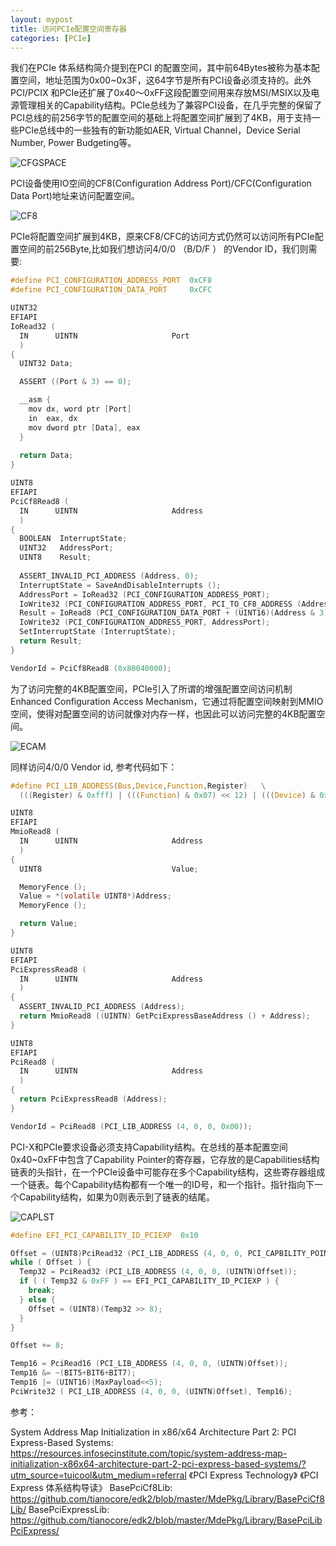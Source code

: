 ```yaml
---
layout: mypost
title: 访问PCIe配置空间寄存器
categories: [PCIe]
---
```


我们在PCIe 体系结构简介提到在PCI 的配置空间，其中前64Bytes被称为基本配置空间，地址范围为0x00~0x3F，这64字节是所有PCI设备必须支持的。此外PCI/PCIX 和PCIe还扩展了0x40～0xFF这段配置空间用来存放MSI/MSIX以及电源管理相关的Capability结构。PCIe总线为了兼容PCI设备，在几乎完整的保留了PCI总线的前256字节的配置空间的基础上将配置空间扩展到了4KB，用于支持一些PCIe总线中的一些独有的新功能如AER, Virtual Channel，Device Serial Number, Power Budgeting等。

![CFGSPACE](CFGSPACE.png)

PCI设备使用IO空间的CF8(Configuration Address Port)/CFC(Configuration Data Port)地址来访问配置空间。

![CF8](CF8.png)

PCIe将配置空间扩展到4KB，原来CF8/CFC的访问方式仍然可以访问所有PCIe配置空间的前256Byte,比如我们想访问4/0/0 （B/D/F ） 的Vendor ID，我们则需要:

```c
#define PCI_CONFIGURATION_ADDRESS_PORT  0xCF8
#define PCI_CONFIGURATION_DATA_PORT     0xCFC

UINT32
EFIAPI
IoRead32 (
  IN      UINTN                     Port
  )
{
  UINT32 Data;

  ASSERT ((Port & 3) == 0);

  __asm {
    mov dx, word ptr [Port]
    in  eax, dx
    mov dword ptr [Data], eax
  }
  
  return Data;
}

UINT8
EFIAPI
PciCf8Read8 (
  IN      UINTN                     Address
  )
{
  BOOLEAN  InterruptState;
  UINT32   AddressPort;
  UINT8    Result;
  
  ASSERT_INVALID_PCI_ADDRESS (Address, 0);
  InterruptState = SaveAndDisableInterrupts ();
  AddressPort = IoRead32 (PCI_CONFIGURATION_ADDRESS_PORT);
  IoWrite32 (PCI_CONFIGURATION_ADDRESS_PORT, PCI_TO_CF8_ADDRESS (Address));
  Result = IoRead8 (PCI_CONFIGURATION_DATA_PORT + (UINT16)(Address & 3));
  IoWrite32 (PCI_CONFIGURATION_ADDRESS_PORT, AddressPort);
  SetInterruptState (InterruptState);
  return Result;
}

VendorId = PciCf8Read8 (0x80040000);
```
为了访问完整的4KB配置空间，PCIe引入了所谓的增强配置空间访问机制Enhanced Configuration Access Mechanism，它通过将配置空间映射到MMIO空间，使得对配置空间的访问就像对内存一样，也因此可以访问完整的4KB配置空间。

![ECAM](ECAM.png)

同样访问4/0/0 Vendor id, 参考代码如下：

```c
#define PCI_LIB_ADDRESS(Bus,Device,Function,Register)   \
  (((Register) & 0xfff) | (((Function) & 0x07) << 12) | (((Device) & 0x1f) << 15) | (((Bus) & 0xff) << 20))

UINT8
EFIAPI
MmioRead8 (
  IN      UINTN                     Address
  )
{
  UINT8                             Value;

  MemoryFence ();
  Value = *(volatile UINT8*)Address;
  MemoryFence ();

  return Value;
}

UINT8
EFIAPI
PciExpressRead8 (
  IN      UINTN                     Address
  )
{
  ASSERT_INVALID_PCI_ADDRESS (Address);
  return MmioRead8 ((UINTN) GetPciExpressBaseAddress () + Address);
}

UINT8
EFIAPI
PciRead8 (
  IN      UINTN                     Address
  )
{
  return PciExpressRead8 (Address);
}

VendorId = PciRead8 (PCI_LIB_ADDRESS (4, 0, 0, 0x00));

```

PCI-X和PCIe要求设备必须支持Capability结构。在总线的基本配置空间0x40~0xFF中包含了Capability Pointer的寄存器，它存放的是Capabilities结构链表的头指针，在一个PCIe设备中可能存在多个Capability结构，这些寄存器组成一个链表。每个Capability结构都有一个唯一的ID号，和一个指针。指针指向下一个Capability结构，如果为0则表示到了链表的结尾。

![CAPLST](CAPLST.png)

```c
#define EFI_PCI_CAPABILITY_ID_PCIEXP  0x10

Offset = (UINT8)PciRead32 (PCI_LIB_ADDRESS (4, 0, 0, PCI_CAPBILITY_POINTER_OFFSET));
while ( Offset ) {
  Temp32 = PciRead32 (PCI_LIB_ADDRESS (4, 0, 0, (UINTN)Offset));
  if ( ( Temp32 & 0xFF ) == EFI_PCI_CAPABILITY_ID_PCIEXP ) {
    break;
  } else {
    Offset = (UINT8)(Temp32 >> 8);
  }
}

Offset += 8;

Temp16 = PciRead16 (PCI_LIB_ADDRESS (4, 0, 0, (UINTN)Offset));
Temp16 &= ~(BIT5+BIT6+BIT7);
Temp16 |= (UINT16)(MaxPayload<<5);
PciWrite32 ( PCI_LIB_ADDRESS (4, 0, 0, (UINTN)Offset), Temp16);

```

参考：

System Address Map Initialization in x86/x64 Architecture Part 2: PCI Express-Based Systems: https://resources.infosecinstitute.com/topic/system-address-map-initialization-x86x64-architecture-part-2-pci-express-based-systems/?utm_source=tuicool&utm_medium=referral
《PCI Express Technology》
《PCI Express 体系结构导读》
BasePciCf8Lib: https://github.com/tianocore/edk2/blob/master/MdePkg/Library/BasePciCf8Lib/
BasePciExpressLib: https://github.com/tianocore/edk2/blob/master/MdePkg/Library/BasePciLibPciExpress/


